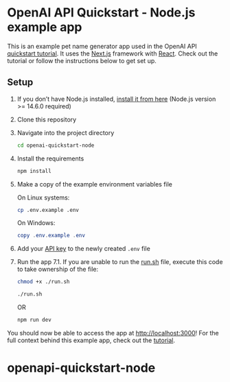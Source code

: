 # OpenAI API Quickstart - Node.js example app

This is an example pet name generator app used in the OpenAI API [quickstart tutorial](https://beta.openai.com/docs/quickstart). It uses the [Next.js](https://nextjs.org/) framework with [React](https://reactjs.org/). Check out the tutorial or follow the instructions below to get set up.

## Setup

1. If you don’t have Node.js installed, [install it from here](https://nodejs.org/en/) (Node.js version >= 14.6.0 required)

2. Clone this repository

3. Navigate into the project directory

   ```bash
   cd openai-quickstart-node
   ```

4. Install the requirements

   ```bash
   npm install
   ```

5. Make a copy of the example environment variables file

   On Linux systems: 
   ```bash
   cp .env.example .env
   ```
   On Windows:
   ```powershell
   copy .env.example .env
   ```
6. Add your [API key](https://beta.openai.com/account/api-keys) to the newly created `.env` file

7. Run the app
7.1. If you are unable to run the [run.sh](https://beta.openai.com/account/api-keys) file, execute this code to take ownership of the file:

   ```bash
   chmod +x ./run.sh
   ```
   
   ```bash
   ./run.sh
   ```
   
   OR
   
   ```bash
   npm run dev
   ```

You should now be able to access the app at [http://localhost:3000](http://localhost:3000)! For the full context behind this example app, check out the [tutorial](https://beta.openai.com/docs/quickstart).
# openapi-quickstart-node
